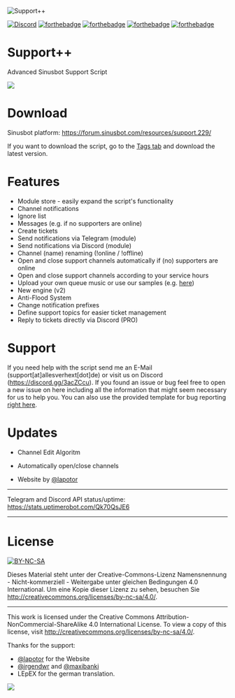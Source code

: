 ![Support++](https://media.discordapp.net/attachments/318089129307013120/352500865996947466/Support.png)

[![Discord](https://discordapp.com/api/guilds/303663158923493376/widget.png)](https://discord.gg/q3pAcGA)
[![forthebadge](http://forthebadge.com/images/badges/uses-js.svg)](http://forthebadge.com)
[![forthebadge](http://forthebadge.com/images/badges/built-with-love.svg)](http://forthebadge.com)
[![forthebadge](http://forthebadge.com/images/badges/cc-nc-sa.svg)](http://forthebadge.com)
[![forthebadge](http://forthebadge.com/images/badges/check-it-out.svg)](http://forthebadge.com)

# Support++
Advanced Sinusbot Support Script

![](https://allesverhext.de/upload/support/1.png)

# Download

Sinusbot platform: https://forum.sinusbot.com/resources/support.229/

If you want to download the script, go to the [Tags tab](https://gitlab.support-pp.de/support/support-pp/tags/) and download the latest version.

# Features
- Module store - easily expand the script's functionality
- Channel notifications
- Ignore list
- Messages (e.g. if no supporters are online)
- Create tickets
- Send notifications via Telegram (module)
- Send notifications via Discord (module)
- Channel (name) renaming (!online / !offline)
- Open and close support channels automatically if (no) supporters are online
- Open and close support channels according to your service hours
- Upload your own queue music or use our samples (e.g. [here](https://support-pp.de/sounds/SupportOnline(FAQ+Musik).mp3))
- New engine (v2)
- Anti-Flood System
- Change notification prefixes
- Define support topics for easier ticket management
- Reply to tickets directly via Discord (PRO)


# Support
If you need help with the script send me an E-Mail (support[at]allesverhext[dot]de) or visit us on Discord (https://discord.gg/3acZCcu).
If you found an issue or bug feel free to open a new issue on here including all the information that might seem necessary for us to help you.
You can also use the provided template for bug reporting [right here](https://gitlab.support-pp.de/support/support-pp/blob/master/.gitlab/issue_templates/BUG.md).


# Updates
- Channel Edit Algoritm
- Automatically open/close channels

- Website by [@lapotor](https://github.com/lapotor)
______________________________________________________________________
 Telegram and Discord API status/uptime:
 https://stats.uptimerobot.com/Qk70QsJE6
 ______________________________________________________________________

# License
[![BY-NC-SA](https://mirrors.creativecommons.org/presskit/buttons/88x31/png/by-nc-sa.png)](LICENSE.md)

Dieses Material steht unter der Creative-Commons-Lizenz Namensnennung - Nicht-kommerziell - Weitergabe unter gleichen Bedingungen 4.0 International. Um eine Kopie dieser Lizenz zu sehen, besuchen Sie http://creativecommons.org/licenses/by-nc-sa/4.0/.
____________________
This work is licensed under the Creative Commons Attribution-NonCommercial-ShareAlike 4.0 International License. To view a copy of this license, visit http://creativecommons.org/licenses/by-nc-sa/4.0/.



Thanks for the support:

- [@lapotor](https://github.com/lapotor) for the Website
- [@irgendwr](https://github.com/irgendwr) and [@maxibanki](https://github.com/maxibanki)
- LEpEX for the german translation.

![](https://allesverhext.de/upload/support/9.png)